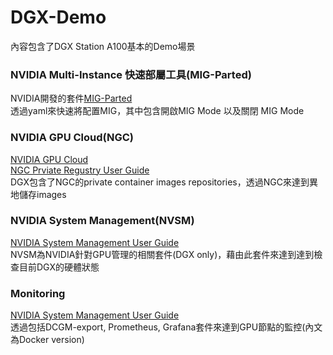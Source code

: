 # DGX-Demo
內容包含了DGX Station A100基本的Demo場景  

### NVIDIA Multi-Instance 快速部屬工具(MIG-Parted)  
  NVIDIA開發的套件[MIG-Parted](https://github.com/NVIDIA/mig-parted "link")   
  透過yaml來快速將配置MIG，其中包含開啟MIG Mode 以及關閉 MIG Mode  
  
### NVIDIA GPU Cloud(NGC)   
  [NVIDIA GPU Cloud](https://ngc.nvidia.com/ "link")   
  [NGC Prviate Regustry User Guide](https://docs.nvidia.com/ngc/ngc-private-registry-user-guide/ "link")   
  DGX包含了NGC的private container images repositories，透過NGC來達到異地儲存images  
  
### NVIDIA System Management(NVSM)  
  [NVIDIA System Management User Guide](https://docs.nvidia.com/datacenter/nvsm/nvsm-user-guide/index.html "link")  
  NVSM為NVIDIA針對GPU管理的相關套件(DGX only)，藉由此套件來達到達到檢查目前DGX的硬體狀態  
  
### Monitoring  
  [NVIDIA System Management User Guide](https://github.com/NVIDIA/gpu-monitoring-tools "link")   
  透過包括DCGM-export, Prometheus, Grafana套件來達到GPU節點的監控(內文為Docker version)
